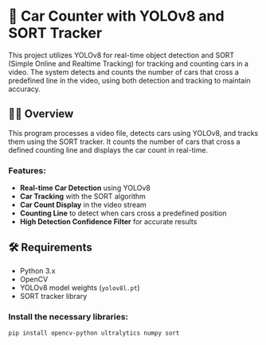 # 🚗 Car Counter with YOLOv8 and SORT Tracker

This project utilizes YOLOv8 for real-time object detection and SORT (Simple Online and Realtime Tracking) for tracking and counting cars in a video. The system detects and counts the number of cars that cross a predefined line in the video, using both detection and tracking to maintain accuracy.


## 🧑‍💻 Overview

This program processes a video file, detects cars using YOLOv8, and tracks them using the SORT tracker. It counts the number of cars that cross a defined counting line and displays the car count in real-time.

### Features:
- **Real-time Car Detection** using YOLOv8
- **Car Tracking** with the SORT algorithm
- **Car Count Display** in the video stream
- **Counting Line** to detect when cars cross a predefined position
- **High Detection Confidence Filter** for accurate results

## 🛠️ Requirements

- Python 3.x
- OpenCV
- YOLOv8 model weights (`yolov8l.pt`)
- SORT tracker library

### Install the necessary libraries:
```bash
pip install opencv-python ultralytics numpy sort
